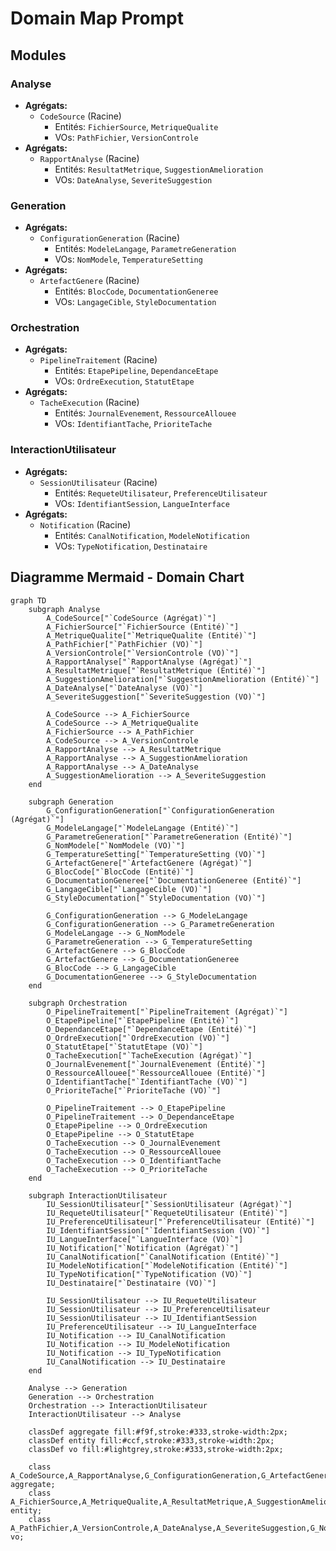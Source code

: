 # Domain Map Prompt

## Modules

### Analyse
- **Agrégats:**
    - `CodeSource` (Racine)
        - Entités: `FichierSource`, `MetriqueQualite`
        - VOs: `PathFichier`, `VersionControle`
- **Agrégats:**
    - `RapportAnalyse` (Racine)
        - Entités: `ResultatMetrique`, `SuggestionAmelioration`
        - VOs: `DateAnalyse`, `SeveriteSuggestion`

### Generation
- **Agrégats:**
    - `ConfigurationGeneration` (Racine)
        - Entités: `ModeleLangage`, `ParametreGeneration`
        - VOs: `NomModele`, `TemperatureSetting`
- **Agrégats:**
    - `ArtefactGenere` (Racine)
        - Entités: `BlocCode`, `DocumentationGeneree`
        - VOs: `LangageCible`, `StyleDocumentation`

### Orchestration
- **Agrégats:**
    - `PipelineTraitement` (Racine)
        - Entités: `EtapePipeline`, `DependanceEtape`
        - VOs: `OrdreExecution`, `StatutEtape`
- **Agrégats:**
    - `TacheExecution` (Racine)
        - Entités: `JournalEvenement`, `RessourceAllouee`
        - VOs: `IdentifiantTache`, `PrioriteTache`

### InteractionUtilisateur
- **Agrégats:**
    - `SessionUtilisateur` (Racine)
        - Entités: `RequeteUtilisateur`, `PreferenceUtilisateur`
        - VOs: `IdentifiantSession`, `LangueInterface`
- **Agrégats:**
    - `Notification` (Racine)
        - Entités: `CanalNotification`, `ModeleNotification`
        - VOs: `TypeNotification`, `Destinataire`

## Diagramme Mermaid - Domain Chart

```mermaid
graph TD
    subgraph Analyse
        A_CodeSource["`CodeSource (Agrégat)`"]
        A_FichierSource["`FichierSource (Entité)`"]
        A_MetriqueQualite["`MetriqueQualite (Entité)`"]
        A_PathFichier["`PathFichier (VO)`"]
        A_VersionControle["`VersionControle (VO)`"]
        A_RapportAnalyse["`RapportAnalyse (Agrégat)`"]
        A_ResultatMetrique["`ResultatMetrique (Entité)`"]
        A_SuggestionAmelioration["`SuggestionAmelioration (Entité)`"]
        A_DateAnalyse["`DateAnalyse (VO)`"]
        A_SeveriteSuggestion["`SeveriteSuggestion (VO)`"]

        A_CodeSource --> A_FichierSource
        A_CodeSource --> A_MetriqueQualite
        A_FichierSource --> A_PathFichier
        A_CodeSource --> A_VersionControle
        A_RapportAnalyse --> A_ResultatMetrique
        A_RapportAnalyse --> A_SuggestionAmelioration
        A_RapportAnalyse --> A_DateAnalyse
        A_SuggestionAmelioration --> A_SeveriteSuggestion
    end

    subgraph Generation
        G_ConfigurationGeneration["`ConfigurationGeneration (Agrégat)`"]
        G_ModeleLangage["`ModeleLangage (Entité)`"]
        G_ParametreGeneration["`ParametreGeneration (Entité)`"]
        G_NomModele["`NomModele (VO)`"]
        G_TemperatureSetting["`TemperatureSetting (VO)`"]
        G_ArtefactGenere["`ArtefactGenere (Agrégat)`"]
        G_BlocCode["`BlocCode (Entité)`"]
        G_DocumentationGeneree["`DocumentationGeneree (Entité)`"]
        G_LangageCible["`LangageCible (VO)`"]
        G_StyleDocumentation["`StyleDocumentation (VO)`"]

        G_ConfigurationGeneration --> G_ModeleLangage
        G_ConfigurationGeneration --> G_ParametreGeneration
        G_ModeleLangage --> G_NomModele
        G_ParametreGeneration --> G_TemperatureSetting
        G_ArtefactGenere --> G_BlocCode
        G_ArtefactGenere --> G_DocumentationGeneree
        G_BlocCode --> G_LangageCible
        G_DocumentationGeneree --> G_StyleDocumentation
    end

    subgraph Orchestration
        O_PipelineTraitement["`PipelineTraitement (Agrégat)`"]
        O_EtapePipeline["`EtapePipeline (Entité)`"]
        O_DependanceEtape["`DependanceEtape (Entité)`"]
        O_OrdreExecution["`OrdreExecution (VO)`"]
        O_StatutEtape["`StatutEtape (VO)`"]
        O_TacheExecution["`TacheExecution (Agrégat)`"]
        O_JournalEvenement["`JournalEvenement (Entité)`"]
        O_RessourceAllouee["`RessourceAllouee (Entité)`"]
        O_IdentifiantTache["`IdentifiantTache (VO)`"]
        O_PrioriteTache["`PrioriteTache (VO)`"]

        O_PipelineTraitement --> O_EtapePipeline
        O_PipelineTraitement --> O_DependanceEtape
        O_EtapePipeline --> O_OrdreExecution
        O_EtapePipeline --> O_StatutEtape
        O_TacheExecution --> O_JournalEvenement
        O_TacheExecution --> O_RessourceAllouee
        O_TacheExecution --> O_IdentifiantTache
        O_TacheExecution --> O_PrioriteTache
    end

    subgraph InteractionUtilisateur
        IU_SessionUtilisateur["`SessionUtilisateur (Agrégat)`"]
        IU_RequeteUtilisateur["`RequeteUtilisateur (Entité)`"]
        IU_PreferenceUtilisateur["`PreferenceUtilisateur (Entité)`"]
        IU_IdentifiantSession["`IdentifiantSession (VO)`"]
        IU_LangueInterface["`LangueInterface (VO)`"]
        IU_Notification["`Notification (Agrégat)`"]
        IU_CanalNotification["`CanalNotification (Entité)`"]
        IU_ModeleNotification["`ModeleNotification (Entité)`"]
        IU_TypeNotification["`TypeNotification (VO)`"]
        IU_Destinataire["`Destinataire (VO)`"]

        IU_SessionUtilisateur --> IU_RequeteUtilisateur
        IU_SessionUtilisateur --> IU_PreferenceUtilisateur
        IU_SessionUtilisateur --> IU_IdentifiantSession
        IU_PreferenceUtilisateur --> IU_LangueInterface
        IU_Notification --> IU_CanalNotification
        IU_Notification --> IU_ModeleNotification
        IU_Notification --> IU_TypeNotification
        IU_CanalNotification --> IU_Destinataire
    end

    Analyse --> Generation
    Generation --> Orchestration
    Orchestration --> InteractionUtilisateur
    InteractionUtilisateur --> Analyse

    classDef aggregate fill:#f9f,stroke:#333,stroke-width:2px;
    classDef entity fill:#ccf,stroke:#333,stroke-width:2px;
    classDef vo fill:#lightgrey,stroke:#333,stroke-width:2px;

    class A_CodeSource,A_RapportAnalyse,G_ConfigurationGeneration,G_ArtefactGenere,O_PipelineTraitement,O_TacheExecution,IU_SessionUtilisateur,IU_Notification aggregate;
    class A_FichierSource,A_MetriqueQualite,A_ResultatMetrique,A_SuggestionAmelioration,G_ModeleLangage,G_ParametreGeneration,G_BlocCode,G_DocumentationGeneree,O_EtapePipeline,O_DependanceEtape,O_JournalEvenement,O_RessourceAllouee,IU_RequeteUtilisateur,IU_PreferenceUtilisateur,IU_CanalNotification,IU_ModeleNotification entity;
    class A_PathFichier,A_VersionControle,A_DateAnalyse,A_SeveriteSuggestion,G_NomModele,G_TemperatureSetting,G_LangageCible,G_StyleDocumentation,O_OrdreExecution,O_StatutEtape,O_IdentifiantTache,O_PrioriteTache,IU_IdentifiantSession,IU_LangueInterface,IU_TypeNotification,IU_Destinataire vo;
```

<!-- domain-lint-check -->

